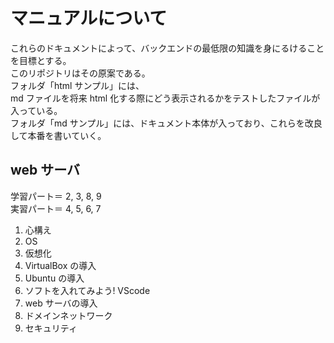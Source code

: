 # マニュアルについて

これらのドキュメントによって、バックエンドの最低限の知識を身にるけることを目標とする。  
このリポジトリはその原案である。  
フォルダ「html サンプル」には、  
md ファイルを将来 html 化する際にどう表示されるかをテストしたファイルが入っている。  
フォルダ「md サンプル」には、ドキュメント本体が入っており、これらを改良して本番を書いていく。

## web サーバ

学習パート＝ 2, 3, 8, 9  
実習パート＝ 4, 5, 6, 7

1. 心構え
2. OS
3. 仮想化
4. VirtualBox の導入
5. Ubuntu の導入
6. ソフトを入れてみよう! VScode
7. web サーバの導入
8. ドメインネットワーク
9. セキュリティ
